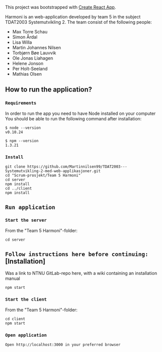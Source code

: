 
This project was bootstrapped with [Create React App](https://github.com/facebook/create-react-app).

Harmoni is an web-application developed by team 5 in the subject TDAT2003 Systemutvikling 2. 
The team consist of the following people:
*  Max Torre Schau
*  Simon Årdal
*  Lisa Willa
*  Martin Johannes Nilsen
*  Torbjørn Bøe Lauvvik
*  Ole Jonas Liahagen
*  Helene Jonson
*  Per Holt-Seeland
*  Mathias Olsen
## How to run the application?




### `Requirements`

In order to run the app you need to have Node installed on your computer
You should be able to run the following command after installation:

```
$ node --version
v0.10.24

$ npm --version
1.3.21
```

### `Install`
```
git clone https://github.com/Martinnilsen99/TDAT2003---Systemutvikling-2-med-web-applikasjoner.git
cd "Scrum-prosjekt/Team 5 Harmoni"
cd server
npm install
cd ../client
npm install
```

## `Run application`
### `Start the server`
From the "Team 5 Harmoni"-folder:
```
cd server
```
## `Follow instructions here before continuing:` [Installation]
Was a link to NTNU GitLab-repo here, with a wiki containing an installation manual

```
npm start
```

### `Start the client`
From the "Team 5 Harmoni"-folder:
```
cd client
npm start
```

### `Open application`
```
Open http://localhost:3000 in your preferred browser
```





